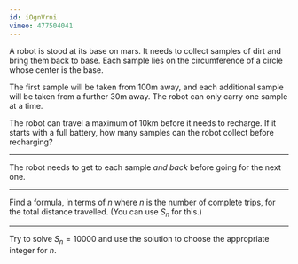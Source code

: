 ```yaml
---
id: iOgnVrni
vimeo: 477504041
---
```


A robot is stood at its base on mars. It needs to collect samples of dirt and bring them back to base. Each sample lies on the circumference of a circle whose center is the base.

The first sample will be taken from $100\text{m}$ away, and each additional sample will be taken from a further $30\text{m}$ away. The robot can only carry one sample at a time.

The robot can travel a maximum of $10\text{km}$ before it needs to recharge. If it starts with a full battery, how many samples can the robot collect before recharging?

---

The robot needs to get to each sample *and back* before going for the next one.

---

Find a formula, in terms of $n$ where $n$ is the number of complete trips, for the total distance travelled. (You can use $S_n$ for this.)

---

Try to solve $S_n = 10000$ and use the solution to choose the appropriate integer for $n.$
